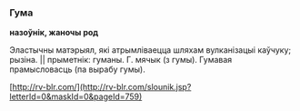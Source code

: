 ### Гума
**назоўнік, жаночы род**

Эластычны матэрыял, які атрымліваецца шляхам вулканізацыі каўчуку; рызіна. || прыметнік: гуманы. Г. мячык (з гумы). Гумавая прамысловасць (па вырабу гумы).

<a rel="author">[http://rv-blr.com/](http://rv-blr.com/slounik.jsp?letterId=0&maskId=0&pageId=759)</a>
